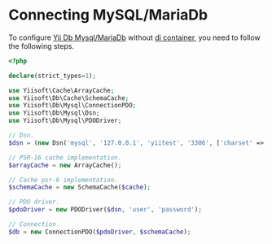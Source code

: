 # Connecting MySQL/MariaDb

To configure [Yii Db Mysql/MariaDb](https://github.com/yiisoft/db-mysql) without [di container](https://github.com/yiisoft/di), you need to follow the following steps.

```php
<?php

declare(strict_types=1);

use Yiisoft\Cache\ArrayCache;
use Yiisoft\Db\Cache\SchemaCache;
use Yiisoft\Db\Mysql\ConnectionPDO;
use Yiisoft\Db\Mysql\Dsn;
use Yiisoft\Db\Mysql\PDODriver;

// Dsn.
$dsn = (new Dsn('mysql', '127.0.0.1', 'yiitest', '3306', ['charset' => 'utf8mb4']))->asString();

// PSR-16 cache implementation.
$arrayCache = new ArrayCache();

// Cache psr-6 implementation.
$schemaCache = new SchemaCache($cache);

// PDO driver.
$pdoDriver = new PDODriver($dsn, 'user', 'password'); 

// Connection.
$db = new ConnectionPDO($pdoDriver, $schemaCache);
```
